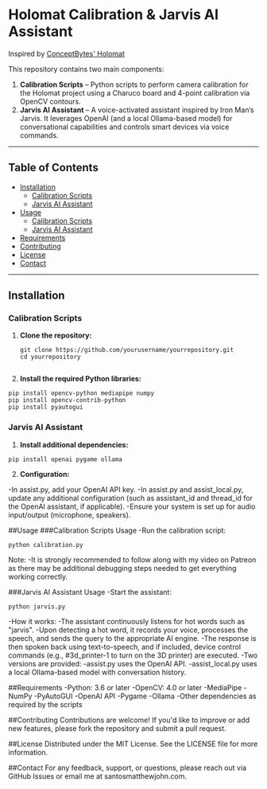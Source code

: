 # Holomat Calibration & Jarvis AI Assistant

Inspired by [ConceptBytes' Holomat](https://github.com/Concept-Bytes/Holomat)

This repository contains two main components:

1. **Calibration Scripts** – Python scripts to perform camera calibration for the Holomat project using a Charuco board and 4-point calibration via OpenCV contours.
2. **Jarvis AI Assistant** – A voice-activated assistant inspired by Iron Man’s Jarvis. It leverages OpenAI (and a local Ollama-based model) for conversational capabilities and controls smart devices via voice commands.

---

## Table of Contents

- [Installation](#installation)
  - [Calibration Scripts](#calibration-scripts)
  - [Jarvis AI Assistant](#jarvis-ai-assistant)
- [Usage](#usage)
  - [Calibration Scripts](#calibration-scripts-usage)
  - [Jarvis AI Assistant](#jarvis-ai-assistant-usage)
- [Requirements](#requirements)
- [Contributing](#contributing)
- [License](#license)
- [Contact](#contact)

---

## Installation

### Calibration Scripts

1. **Clone the repository:**
   ```
   git clone https://github.com/yourusername/yourrepository.git
   cd yourrepository


2. **Install the required Python libraries:**
  ```
  pip install opencv-python mediapipe numpy
  pip install opencv-contrib-python
  pip install pyautogui
```
### Jarvis AI Assistant

1. **Install additional dependencies:**

```
pip install openai pygame ollama
```
2. **Configuration:**

  -In assist.py, add your OpenAI API key.
  -In assist.py and assist_local.py, update any additional configuration (such as assistant_id and thread_id for the OpenAI assistant, if applicable).
  -Ensure your system is set up for audio input/output (microphone, speakers).

##Usage
###Calibration Scripts Usage
  -Run the calibration script:
```
python calibration.py
```
Note:
  -It is strongly recommended to follow along with my video on Patreon as there may be additional debugging steps needed to get everything working correctly.

###Jarvis AI Assistant Usage
-Start the assistant:
```
python jarvis.py
```
  -How it works:
    -The assistant continuously listens for hot words such as "jarvis".
    -Upon detecting a hot word, it records your voice, processes the speech, and sends the query to the appropriate AI engine.
    -The response is then spoken back using text-to-speech, and if included, device control commands (e.g., #3d_printer-1 to turn on the 3D printer) are executed.
    -Two versions are provided:
    -assist.py uses the OpenAI API.
    -assist_local.py uses a local Ollama-based model with conversation history.

##Requirements
-Python: 3.6 or later
-OpenCV: 4.0 or later
-MediaPipe
-NumPy
-PyAutoGUI
-OpenAI API
-Pygame
-Ollama
-Other dependencies as required by the scripts

##Contributing
Contributions are welcome! If you'd like to improve or add new features, please fork the repository and submit a pull request.

##License
Distributed under the MIT License. See the LICENSE file for more information.

##Contact
For any feedback, support, or questions, please reach out via GitHub Issues or email me at santosmatthewjohn.com.

